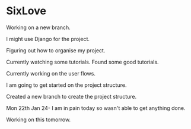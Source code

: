 # SixLove

Working on a new branch.

I might use Django for the project.

Figuring out how to organise my project.

Currently watching some tutorials. Found some good tutorials.

Currently working on the user flows.

I am going to get started on the project structure.

Created a new branch to create the project structure.

Mon 22th Jan 24- I am in pain today so wasn't able to get anything done.

Working on this tomorrow.
